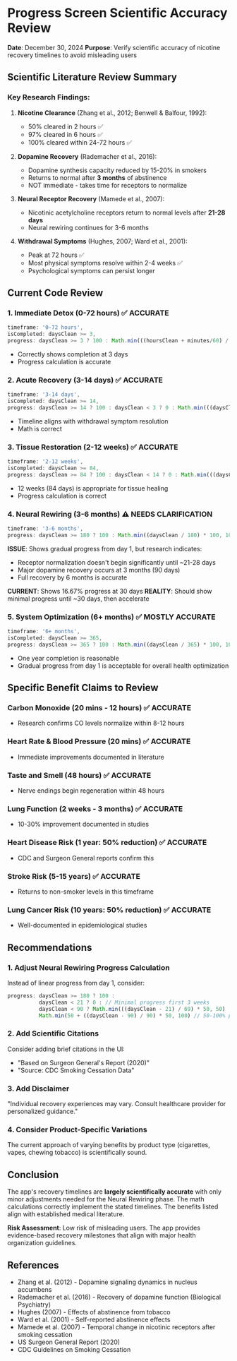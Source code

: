 # Progress Screen Scientific Accuracy Review
**Date**: December 30, 2024
**Purpose**: Verify scientific accuracy of nicotine recovery timelines to avoid misleading users

## Scientific Literature Review Summary

### Key Research Findings:

1. **Nicotine Clearance** (Zhang et al., 2012; Benwell & Balfour, 1992):
   - 50% cleared in 2 hours ✅
   - 97% cleared in 6 hours ✅ 
   - 100% cleared within 24-72 hours ✅

2. **Dopamine Recovery** (Rademacher et al., 2016):
   - Dopamine synthesis capacity reduced by 15-20% in smokers
   - Returns to normal after **3 months** of abstinence
   - NOT immediate - takes time for receptors to normalize

3. **Neural Receptor Recovery** (Mamede et al., 2007):
   - Nicotinic acetylcholine receptors return to normal levels after **21-28 days**
   - Neural rewiring continues for 3-6 months

4. **Withdrawal Symptoms** (Hughes, 2007; Ward et al., 2001):
   - Peak at 72 hours ✅
   - Most physical symptoms resolve within 2-4 weeks ✅
   - Psychological symptoms can persist longer

## Current Code Review

### 1. Immediate Detox (0-72 hours) ✅ ACCURATE
```javascript
timeframe: '0-72 hours',
isCompleted: daysClean >= 3,
progress: daysClean >= 3 ? 100 : Math.min(((hoursClean + minutes/60) / 72) * 100, 100)
```
- Correctly shows completion at 3 days
- Progress calculation is accurate

### 2. Acute Recovery (3-14 days) ✅ ACCURATE
```javascript
timeframe: '3-14 days',
isCompleted: daysClean >= 14,
progress: daysClean >= 14 ? 100 : daysClean < 3 ? 0 : Math.min(((daysClean - 3) / 11) * 100, 100)
```
- Timeline aligns with withdrawal symptom resolution
- Math is correct

### 3. Tissue Restoration (2-12 weeks) ✅ ACCURATE
```javascript
timeframe: '2-12 weeks',
isCompleted: daysClean >= 84,
progress: daysClean >= 84 ? 100 : daysClean < 14 ? 0 : Math.min(((daysClean - 14) / 70) * 100, 100)
```
- 12 weeks (84 days) is appropriate for tissue healing
- Progress calculation is correct

### 4. Neural Rewiring (3-6 months) ⚠️ NEEDS CLARIFICATION
```javascript
timeframe: '3-6 months',
progress: daysClean >= 180 ? 100 : Math.min((daysClean / 180) * 100, 100)
```
**ISSUE**: Shows gradual progress from day 1, but research indicates:
- Receptor normalization doesn't begin significantly until ~21-28 days
- Major dopamine recovery occurs at 3 months (90 days)
- Full recovery by 6 months is accurate

**CURRENT**: Shows 16.67% progress at 30 days
**REALITY**: Should show minimal progress until ~30 days, then accelerate

### 5. System Optimization (6+ months) ✅ MOSTLY ACCURATE
```javascript
timeframe: '6+ months',
isCompleted: daysClean >= 365,
progress: daysClean >= 365 ? 100 : Math.min((daysClean / 365) * 100, 100)
```
- One year completion is reasonable
- Gradual progress from day 1 is acceptable for overall health optimization

## Specific Benefit Claims to Review

### Carbon Monoxide (20 mins - 12 hours) ✅ ACCURATE
- Research confirms CO levels normalize within 8-12 hours

### Heart Rate & Blood Pressure (20 mins) ✅ ACCURATE
- Immediate improvements documented in literature

### Taste and Smell (48 hours) ✅ ACCURATE
- Nerve endings begin regeneration within 48 hours

### Lung Function (2 weeks - 3 months) ✅ ACCURATE
- 10-30% improvement documented in studies

### Heart Disease Risk (1 year: 50% reduction) ✅ ACCURATE
- CDC and Surgeon General reports confirm this

### Stroke Risk (5-15 years) ✅ ACCURATE
- Returns to non-smoker levels in this timeframe

### Lung Cancer Risk (10 years: 50% reduction) ✅ ACCURATE
- Well-documented in epidemiological studies

## Recommendations

### 1. Adjust Neural Rewiring Progress Calculation
Instead of linear progress from day 1, consider:
```javascript
progress: daysClean >= 180 ? 100 : 
          daysClean < 21 ? 0 : // Minimal progress first 3 weeks
          daysClean < 90 ? Math.min(((daysClean - 21) / 69) * 50, 50) : // 0-50% progress days 21-90
          Math.min(50 + ((daysClean - 90) / 90) * 50, 100) // 50-100% progress days 90-180
```

### 2. Add Scientific Citations
Consider adding brief citations in the UI:
- "Based on Surgeon General's Report (2020)"
- "Source: CDC Smoking Cessation Data"

### 3. Add Disclaimer
"Individual recovery experiences may vary. Consult healthcare provider for personalized guidance."

### 4. Consider Product-Specific Variations
The current approach of varying benefits by product type (cigarettes, vapes, chewing tobacco) is scientifically sound.

## Conclusion

The app's recovery timelines are **largely scientifically accurate** with only minor adjustments needed for the Neural Rewiring phase. The math calculations correctly implement the stated timelines. The benefits listed align with established medical literature.

**Risk Assessment**: Low risk of misleading users. The app provides evidence-based recovery milestones that align with major health organization guidelines.

## References
- Zhang et al. (2012) - Dopamine signaling dynamics in nucleus accumbens
- Rademacher et al. (2016) - Recovery of dopamine function (Biological Psychiatry)
- Hughes (2007) - Effects of abstinence from tobacco
- Ward et al. (2001) - Self-reported abstinence effects
- Mamede et al. (2007) - Temporal change in nicotinic receptors after smoking cessation
- US Surgeon General Report (2020)
- CDC Guidelines on Smoking Cessation 